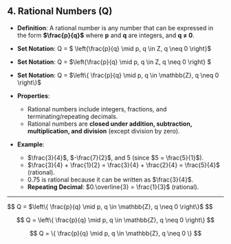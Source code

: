 ## **4. Rational Numbers (Q)**

- **Definition**: A rational number is any number that can be expressed in the form **$\frac{p}{q}$** where **p** and **q** are integers, and **q ≠ 0**.
- **Set Notation**: Q = $ \left\{\frac{p}{q} \mid p, q \in Z, q \neq 0 \right\}$

- **Set Notation**: Q = $\left\{\frac{p}{q} \mid p, q \in Z, q \neq 0 \right\} $

- **Set Notation**: Q = $\left\{ \frac{p}{q} \mid p, q \in \mathbb{Z}, q \neq 0 \right\}$

- **Properties**:
  - Rational numbers include integers, fractions, and terminating/repeating decimals.
  - Rational numbers are **closed under addition, subtraction, multiplication, and division** (except division by zero).
- **Example**:
  - $\frac{3}{4}$, $-\frac{7}{2}$, and 5 (since $5 = \frac{5}{1}$).
  - $\frac{3}{4} + \frac{1}{2} = \frac{3}{4} + \frac{2}{4} = \frac{5}{4}$ (rational).
  - 0.75 is rational because it can be written as $\frac{3}{4}$.
  - **Repeating Decimal**: $0.\overline{3} = \frac{1}{3}$ (rational).

---

$$
Q = $\left\{ \frac{p}{q} \mid p, q \in \mathbb{Z}, q \neq 0 \right\}$
$$

$$
Q = \left\{ \frac{p}{q} \mid p, q \in \mathbb{Z}, q \neq 0 \right\}
$$

$$
Q = \{ \frac{p}{q} \mid p, q \in \mathbb{Z}, q \neq 0 \}
$$
